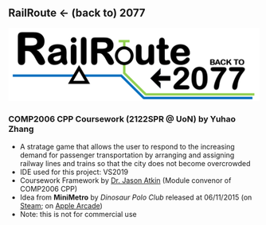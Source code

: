 ## RailRoute <- (back to) 2077

![logo](src\resources\title-ver1.png)

### COMP2006 CPP Coursework (2122SPR @ UoN) by Yuhao Zhang

- A stratage game that allows the user to respond to the increasing demand for passenger transportation by arranging and assigning railway lines and trains so that the city does not become overcrowded
- IDE used for this project: VS2019
- Coursework Framework by [Dr. Jason Atkin](http://www.cs.nott.ac.uk/~pszja/) (Module convenor of COMP2006 CPP)
- Idea from **MiniMetro** by _Dinosaur Polo Club_ released at 06/11/2015 (on [Steam](https://store.steampowered.com/app/287980/Mini_Metro/); on [Apple Arcade](https://apps.apple.com/us/app/mini-metro/id1550663539))
- Note: this is not for commercial use
